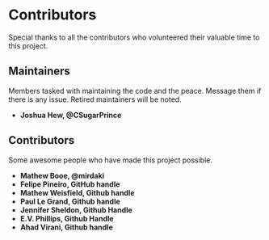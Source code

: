 # Contributors  

Special thanks to all the contributors who volunteered their valuable time to this project. 

## Maintainers 

Members tasked with maintaining the code and the peace. Message them if there is any issue. Retired maintainers will be noted.

- **Joshua Hew, @CSugarPrince**

## Contributors 

Some awesome people who have made this project possible. 

- **Mathew Booe, @mirdaki**
- **Felipe Pineiro, GitHub handle**
- **Mathew Weisfield, Github handle**
- **Paul Le Grand, Github handle**
- **Jennifer Sheldon, Github Handle**
- **E.V. Phillips, Github Handle**
- **Ahad Virani, Github handle**


